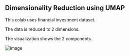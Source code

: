 ## Dimensionality Reduction using UMAP

This colab uses financial investment dataset.

The data is reduced to 2 dimensions.

The visualization shows the 2 components. 

![image](https://github.com/AdityaKulkarni/sjsu/assets/25547842/85bfd9f7-35e4-4fc3-bfaa-f5a5c954787f)
